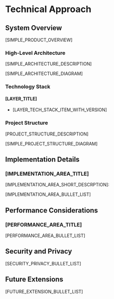 # Technical Approach

## System Overview

[SIMPLE_PRODUCT_OVERVIEW]

### High-Level Architecture

[SIMPLE_ARCHITECTURE_DESCRIPTION]

[SIMPLE_ARCHITECTURE_DIAGRAM]

### Technology Stack

#### [LAYER_TITLE]

- [LAYER_TECH_STACK_ITEM_WITH_VERSION]

### Project Structure

[PROJECT_STRUCTURE_DESCRIPTION]

[SIMPLE_PROJECT_STRUCTURE_DIAGRAM]

## Implementation Details

### [IMPLEMENTATION_AREA_TITLE]

[IMPLEMENTATION_AREA_SHORT_DESCRPTION]:

[IMPLEMENTATION_AREA_BULLET_LIST]

## Performance Considerations

### [PERFORMANCE_AREA_TITLE]

[PERFORMANCE_AREA_BULLET_LIST]

## Security and Privacy

[SECURITY_PRIVACY_BULLET_LIST]

## Future Extensions

[FUTURE_EXTENSION_BULLET_LIST]
